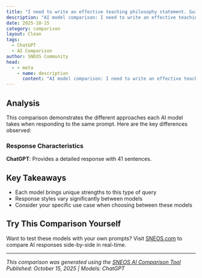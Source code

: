 ```yaml
---
title: "I need to write an effective teaching philosophy statement. Guide me: 1) Articulate your core beliefs about teaching and learning"
description: "AI model comparison: I need to write an effective teaching philosophy statement. Guide me: 1) Articulate your core belief..."
date: 2025-10-15
category: comparison
layout: Clean
tags:
  - ChatGPT
  - AI Comparison
author: SNEOS Community
head:
  - - meta
    - name: description
      content: "AI model comparison: I need to write an effective teaching philosophy statement. Guide me: 1) Articulate your core beliefs about teaching and..."
---
```


<ChatComparison
  title="I need to write an effective teaching philosophy statement. Guide me: 1) Articulate your core beliefs about teaching and learning"
  prompt="I need to write an effective teaching philosophy statement. Guide me: 1) Articulate your core beliefs about teaching and learning"
  :responses='{"ChatGPT": "Creating an effective teaching philosophy statement requires you to reflect on and articulate your core beliefs about teaching and learning. Here\u2019s a structured approach to help you develop your statement:\n\n### 1. Articulate Your Core Beliefs\n\nWhen considering your core beliefs about teaching and learning, think about the following aspects:\n\n#### a. The Role of the Teacher\n- **Facilitator of Learning:** I believe that the teacher\u2019s role is to facilitate learning rather than merely impart knowledge. This means creating an environment where students feel safe to explore, question, and engage with the material.\n- **Mentor and Guide:** I view the teacher as a mentor who guides students through their educational journey, providing support and encouragement while fostering independence and critical thinking.\n\n#### b. The Nature of Learning\n- **Active Engagement:** I believe that learning is most effective when students are actively engaged in the process. This involves hands-on activities, collaborative projects, and opportunities for learners to take ownership of their learning.\n- **Constructivist Approach:** I subscribe to a constructivist approach to learning, where students build their own understanding and knowledge through experiences and reflection, rather than passively receiving information.\n\n#### c. Inclusivity and Diversity\n- **Respect for Individual Differences:** I believe that all students bring unique experiences and perspectives to the classroom. It is essential to create an inclusive environment that respects diversity and allows all voices to be heard.\n- **Cultural Relevance:** Learning should be culturally relevant and accessible. I strive to incorporate diverse materials and perspectives into my curriculum to reflect the backgrounds of all students.\n\n#### d. Lifelong Learning\n- **Fostering Curiosity:** I believe in instilling a love for learning and encouraging curiosity in students that extends beyond the classroom. Education should be a lifelong pursuit, and I aim to inspire students to seek knowledge throughout their lives.\n- **Growth Mindset:** I emphasize the importance of a growth mindset, encouraging students to view challenges as opportunities for growth and development rather than as obstacles.\n\n#### e. Collaboration and Community\n- **Learning as a Social Process:** I believe that learning is inherently social and that students learn best when they collaborate with others. I aim to create a community of learners who support each other academically and personally.\n- **Partnership with Families and Communities:** I find value in partnering with families and the broader community to enhance the educational experience and ensure that learning extends beyond the classroom.\n\n### Example Statement\n\nBelow is a sample of how you might express these beliefs in a teaching philosophy statement:\n\n---\n\n**Teaching Philosophy Statement**\n\nAs an educator, I firmly believe that teaching is not merely about delivering content but about fostering a learning environment where students feel empowered to explore and engage with ideas. My role as a teacher is to serve as a facilitator and mentor, guiding students to build their own knowledge through active engagement and collaboration.\n\nLearning, in my view, is a dynamic and interactive process. I subscribe to a constructivist approach, where students are encouraged to actively participate in their learning experiences. I strive to create lessons that involve hands-on activities and allow for student-led discussions, recognizing that engagement leads to deeper understanding and retention of knowledge.\n\nIn fostering an inclusive classroom, I embrace the diversity of my students. I respect individual differences and work to ensure that all voices are valued and heard. By incorporating culturally relevant materials and perspectives, I aim to create an environment where every student can see themselves reflected in the curriculum.\n\nMoreover, I am committed to instilling a love for lifelong learning in my students. I hope to nurture their curiosity and encourage them to view challenges as opportunities for growth. By cultivating a growth mindset, I aim to help them develop resilience and a passion for knowledge that extends well beyond their time in the classroom.\n\nFinally, I believe that learning is a social process. I seek to create a collaborative classroom community where students support one another\u2019s learning and develop strong interpersonal skills. I also value partnerships with families and the community to enhance the educational experience and to create a holistic approach to student development.\n\nIn summary, my teaching philosophy is grounded in the belief that every student deserves a safe and engaging learning environment that fosters curiosity, respects diversity, and promotes collaboration. I am dedicated to empowering my students to become independent learners and responsible global citizens who are equipped for lifelong success.\n\n---\n\nFeel free to modify and personalize this sample to reflect your beliefs and experiences more closely. The most vital aspect of a teaching philosophy statement is that it genuinely reflects your own views and approach to teaching and learning."}' published-date="{DateTime.UtcNow:HH:mm}"
/>

## Analysis

This comparison demonstrates the different approaches each AI model takes when responding to the same prompt. Here are the key differences observed:

### Response Characteristics

**ChatGPT**: Provides a detailed response with 41 sentences. 

## Key Takeaways

- Each model brings unique strengths to this type of query
- Response styles vary significantly between models
- Consider your specific use case when choosing between these models

## Try This Comparison Yourself

Want to test these models with your own prompts? Visit [SNEOS.com](https://sneos.com) to compare AI responses side-by-side in real-time.

---

*This comparison was generated using the [SNEOS AI Comparison Tool](https://sneos.com)*
*Published: October 15, 2025 | Models: ChatGPT*
